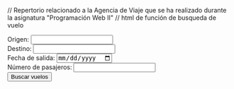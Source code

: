 // Repertorio relacionado a la Agencia de Viaje que se ha realizado durante la asignatura "Programación Web II"
// html de función de busqueda de vuelo

<form action="buscar_vuelos.php" method="post">
    Origen: <input type="text" name="origen"><br>
    Destino: <input type="text" name="destino"><br>
    Fecha de salida: <input type="date" name="fecha_salida"><br>
    Número de pasajeros: <input type="number" name="num_pasajeros"><br>
    <input type="submit" value="Buscar vuelos">
</form>
